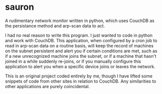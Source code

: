 # sauron
A rudimentary network monitor written in python, which uses CouchDB as the persistance method and arp-scan data to act.

I had no real reason to write this program. I just wanted to code in python and work with CouchDB. This application, when
configured by a cron job to read in arp-scan data on a routine basis, will keep the record of machines on the subnet
persistent and alert you if certain conditions are met, such as if a new unrecognized machine joins the subnet, or
if a machine that hasn't joined in a while suddenly re-joins, or if you manually configure this application to alert you
when a specific device joins or leaves the network.

This is an original project coded entirely by me, though I have lifted some snippets of code from other sites in relation
to CouchDB. Any similarities to other applications are purely coincidental.
